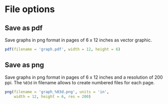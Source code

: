 
File options
============

Save as pdf
-----------

Save graphs in png format in pages of 6 x 12 inches as vector graphic.

``` r
pdf(filename = 'graph.pdf', width = 12, height = 6)
```

Save as png
-----------

Save graphs in png format in pages of 6 x 12 inches and a resolution of 200 ppi. The `%03d` in filename allows to create numbered files for each page.

``` r
png(filename = 'graph_%03d.png', units = 'in', 
    width = 12, height = 6, res = 200)
```
